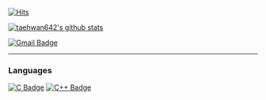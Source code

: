 [![Hits](https://hits.seeyoufarm.com/api/count/incr/badge.svg?url=https%3A%2F%2Fgithub.com%2Ftaehwan642&count_bg=%2379C83D&title_bg=%23555555&icon=&icon_color=%23E7E7E7&title=hits&edge_flat=false)](https://hits.seeyoufarm.com)


[![taehwan642's github stats](https://github-readme-stats.vercel.app/api?username=taehwan642)](https://github.com/anuraghazra/github-readme-stats)


[![Gmail Badge](https://img.shields.io/badge/Gmail-d14836?style=flat-square&logo=Gmail&logoColor=white&link=mailto:taehwan642@gmail.com)](mailto:taehwan642@gmail.com)

---------------------------------------

### Languages

[![C Badge](https://img.shields.io/badge/-black?style=flat-square&logo=C&logoColor=white)]()
[![C++ Badge](https://img.shields.io/badge/-black?style=flat&logo=c%2B%2B)]()
